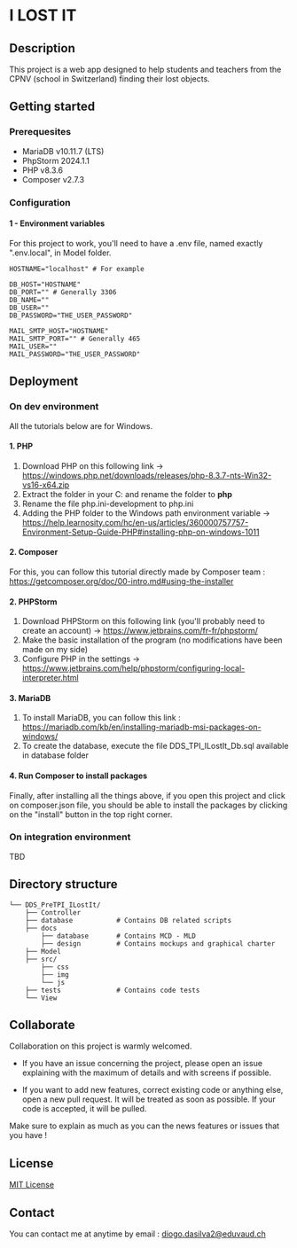 # I LOST IT

## Description
This project is a web app designed to help students and teachers from the CPNV (school in Switzerland) finding their lost objects.

## Getting started

### Prerequesites

- MariaDB v10.11.7 (LTS)
- PhpStorm 2024.1.1
- PHP v8.3.6
- Composer v2.7.3

### Configuration

#### 1 - Environment variables
For this project to work, you'll need to have a .env file, named exactly ".env.local", in Model folder.

````dotenv
HOSTNAME="localhost" # For example

DB_HOST="HOSTNAME"
DB_PORT="" # Generally 3306
DB_NAME=""
DB_USER=""
DB_PASSWORD="THE_USER_PASSWORD"

MAIL_SMTP_HOST="HOSTNAME"
MAIL_SMTP_PORT="" # Generally 465
MAIL_USER=""
MAIL_PASSWORD="THE_USER_PASSWORD"
````

## Deployment

### On dev environment

All the tutorials below are for Windows.

#### 1. PHP
1. Download PHP on this following link -> https://windows.php.net/downloads/releases/php-8.3.7-nts-Win32-vs16-x64.zip
2. Extract the folder in your C: and rename the folder to **php**
3. Rename the file php.ini-development to php.ini
4. Adding the PHP folder to the Windows path environment variable -> https://help.learnosity.com/hc/en-us/articles/360000757757-Environment-Setup-Guide-PHP#installing-php-on-windows-1011

#### 2. Composer
For this, you can follow this tutorial directly made by Composer team : https://getcomposer.org/doc/00-intro.md#using-the-installer

#### 2. PHPStorm
1. Download PHPStorm on this following link (you'll probably need to create an account) -> https://www.jetbrains.com/fr-fr/phpstorm/
2. Make the basic installation of the program (no modifications have been made on my side)
3. Configure PHP in the settings -> https://www.jetbrains.com/help/phpstorm/configuring-local-interpreter.html

#### 3. MariaDB
1. To install MariaDB, you can follow this link : https://mariadb.com/kb/en/installing-mariadb-msi-packages-on-windows/
2. To create the database, execute the file DDS_TPI_ILostIt_Db.sql available in database folder

#### 4. Run Composer to install packages
Finally, after installing all the things above, if you open this project and click on composer.json file, you should be able to install the packages by clicking on the "install" button in the top right corner.

### On integration environment

TBD

## Directory structure

```
└── DDS_PreTPI_ILostIt/
    ├── Controller
    ├── database           # Contains DB related scripts
    ├── docs
        ├── database       # Contains MCD - MLD
        ├── design         # Contains mockups and graphical charter
    ├── Model
    ├── src/
        ├── css
        ├── img
        └── js
    ├── tests              # Contains code tests
    └── View
```

## Collaborate

Collaboration on this project is warmly welcomed.

- If you have an issue concerning the project, please open an issue explaining with the maximum of details and with screens if possible.

- If you want to add new features, correct existing code or anything else, open a new pull request. It will be treated as soon as possible.
If your code is accepted, it will be pulled.

Make sure to explain as much as you can the news features or issues that you have !

## License

[MIT License](https://github.com/CPNV-TPI/ILostIt/blob/develop/LICENSE)

## Contact

You can contact me at anytime by email : diogo.dasilva2@eduvaud.ch
